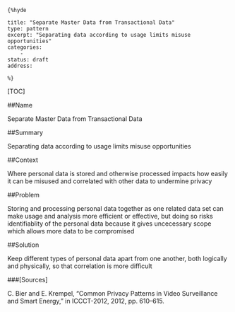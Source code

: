     {%hyde

    title: "Separate Master Data from Transactional Data"
    type: pattern
    excerpt: "Separating data according to usage limits misuse opportunities"
    categories:
        - 
    status: draft
    address:

    %}

[TOC]


##Name
<!--Primary name the pattern is known by.-->

Separate Master Data from Transactional Data

<!--###[Also Known As]-->
<!-- All other names the pattern is known by.-->



##Summary
<!-- One short paragraph summarising the pattern.-->

Separating data according to usage limits misuse opportunities

##Context
<!-- The situations in which the pattern may apply.-->

Where personal data is stored and otherwise processed impacts how easily it can be misused and correlated with other data to undermine privacy

##Problem
<!-- The problem a pattern addresses, including a list of forces describing why a problem might be difficult to solve.-->

Storing and processing personal data together as one related data set can make usage and analysis more efficient or effective, but doing so risks identifiablity of the personal data because it gives uncecessary scope which allows more data to be compromised 

##Solution
<!-- A concise description of how the pattern addresses the problem.-->

Keep different types of personal data apart from one another, both logically and physically, so that correlation is more difficult

<!--###[Structure]-->
<!--A detailed specification of the structural aspects of the pattern. A class diagram if applicable.-->



<!--###[Implementation]-->
<!--Guidelines for implementing the pattern; code fragments; suggested PETS; policy fragments.-->



<!--##Consequences-->
<!--The advantages (benefits) and disadvantages (liabilities) of applying the pattern.-->



<!--###[Constraints]-->
<!-- limitations as a consequence of applying the pattern.-->



<!--##Examples-->
<!--Motivational example to see how the pattern is applied.-->



<!--###[Known Uses]-->
<!-- Pointers to various applications of the pattern.-->



<!--##See Also-->
<!-- Any pointers to relevant information, not contained in the subfields below.-->



<!--###[Related Patterns]-->
<!-- Supporting and conflicting patterns-->



###[Sources]
<!-- References to the original source of the pattern.-->

C. Bier and E. Krempel, “Common Privacy Patterns in Video Surveillance and Smart Energy,” in ICCCT-2012, 2012, pp. 610–615.

<!--##General Comments-->
<!-- Separate discussion on the pattern.-->



<!--##Categories-->
<!-- Placeholder for future agreed upon categories as per collaboration's evaluation.-->

<!--##Tags-->
<!-- User definable descriptors for additional correlation.-->




